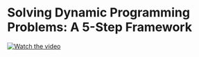 # Solving Dynamic Programming Problems: A 5-Step Framework

[![Watch the video](https://img.youtube.com/vi/aPQY__2H3tE/0.jpg)](https://youtu.be/aPQY__2H3tE?si=tEYK0xchBMLiLvYs)